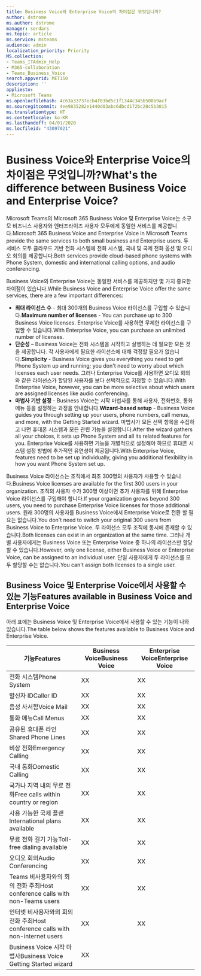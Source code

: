 ```yaml
---
title: Business Voice와 Enterprise Voice의 차이점은 무엇입니까?
author: dstrome
ms.author: dstrome
manager: serdars
ms.topic: article
ms.service: msteams
audience: admin
localization_priority: Priority
MS.collection:
- Teams_ITAdmin_Help
- M365-collaboration
- Teams_Business_Voice
search.appverid: MET150
description: ''
appliesto:
- Microsoft Teams
ms.openlocfilehash: 4c63a33737ecb4f03bd5c1f1344c345b508b9acf
ms.sourcegitcommit: 4ee9835282e1440d03abc6dbcd172bc20c5b3015
ms.translationtype: HT
ms.contentlocale: ko-KR
ms.lasthandoff: 04/01/2020
ms.locfileid: "43097021"
---
```

# <a name="whats-the-difference-between-business-voice-and-enterprise-voice"></a><span data-ttu-id="67997-102">Business Voice와 Enterprise Voice의 차이점은 무엇입니까?</span><span class="sxs-lookup"><span data-stu-id="67997-102">What's the difference between Business Voice and Enterprise Voice?</span></span>

<span data-ttu-id="67997-103">Microsoft Teams의 Microsoft 365 Business Voice 및 Enterprise Voice는 소규모 비즈니스 사용자와 엔터프라이즈 사용자 모두에게 동일한 서비스를 제공합니다.</span><span class="sxs-lookup"><span data-stu-id="67997-103">Microsoft 365 Business Voice and Enterprise Voice in Microsoft Teams provide the same services to both small business and Enterprise users.</span></span> <span data-ttu-id="67997-104">두 서비스 모두 클라우드 기반 전화 시스템에 전화 시스템, 국내 및 국제 전화 옵션 및 오디오 회의를 제공합니다.</span><span class="sxs-lookup"><span data-stu-id="67997-104">Both services provide cloud-based phone systems with Phone System, domestic and international calling options, and audio conferencing.</span></span>

<span data-ttu-id="67997-105">Business Voice와 Enterprise Voice는 동일한 서비스를 제공하지만 몇 가지 중요한 차이점이 있습니다.</span><span class="sxs-lookup"><span data-stu-id="67997-105">While Business Voice and Enterprise Voice offer the same services, there are a few important differences:</span></span>

- <span data-ttu-id="67997-106">**최대 라이선스 수** - 최대 300개의 Business Voice 라이선스를 구입할 수 있습니다.</span><span class="sxs-lookup"><span data-stu-id="67997-106">**Maximum number of licenses** - You can purchase up to 300 Business Voice licenses.</span></span> <span data-ttu-id="67997-107">Enterprise Voice를 사용하면 무제한 라이선스를 구입할 수 있습니다.</span><span class="sxs-lookup"><span data-stu-id="67997-107">With Enterprise Voice, you can purchase an unlimited number of licenses.</span></span>
- <span data-ttu-id="67997-108">**단순성** – Business Voice는 전화 시스템을 시작하고 실행하는 데 필요한 모든 것을 제공합니다. 각 사용자에게 필요한 라이선스에 대해 걱정할 필요가 없습니다.</span><span class="sxs-lookup"><span data-stu-id="67997-108">**Simplicity** - Business Voice gives you everything you need to get Phone System up and running; you don't need to worry about which licenses each user needs.</span></span> <span data-ttu-id="67997-109">그러나 Enterprise Voice를 사용하면 오디오 회의와 같은 라이선스가 할당된 사용자를 보다 선택적으로 지정할 수 있습니다.</span><span class="sxs-lookup"><span data-stu-id="67997-109">With Enterprise Voice, however, you can be more selective about which users are assigned licenses like audio conferencing.</span></span>
- <span data-ttu-id="67997-110">**마법사 기반 설정** - Business Voice는 시작 마법사를 통해 사용자, 전화번호, 통화 메뉴 등을 설정하는 과정을 안내합니다.</span><span class="sxs-lookup"><span data-stu-id="67997-110">**Wizard-based setup** - Business Voice guides you through setting up your users, phone numbers, call menus, and more, with the Getting Started wizard.</span></span> <span data-ttu-id="67997-111">마법사가 모든 선택 항목을 수집하고 나면 휴대폰 시스템과 모든 관련 기능을 설정합니다.</span><span class="sxs-lookup"><span data-stu-id="67997-111">After the wizard gathers all your choices, it sets up Phone System and all its related features for you.</span></span> <span data-ttu-id="67997-112">Enterprise Voice를 사용하면 기능을 개별적으로 설정해야 하므로 휴대폰 시스템 설정 방법에 추가적인 유연성이 제공됩니다.</span><span class="sxs-lookup"><span data-stu-id="67997-112">With Enterprise Voice, features need to be set up individually, giving you additional flexibility in how you want Phone System set up.</span></span>

<span data-ttu-id="67997-113">Business Voice 라이선스는 조직에서 최초 300명의 사용자가 사용할 수 있습니다.</span><span class="sxs-lookup"><span data-stu-id="67997-113">Business Voice licenses are available for the first 300 users in your organization.</span></span> <span data-ttu-id="67997-114">조직의 사용자 수가 300명 이상이면 추가 사용자를 위해 Enterprise Voice 라이선스를 구입해야 합니다.</span><span class="sxs-lookup"><span data-stu-id="67997-114">If your organization grows beyond 300 users, you need to purchase Enterprise Voice licenses for those additional users.</span></span> <span data-ttu-id="67997-115">원래 300명의 사용자를 Business Voice에서 Enterprise Voice로 전환 할 필요는 없습니다.</span><span class="sxs-lookup"><span data-stu-id="67997-115">You don't need to switch your original 300 users from Business Voice to Enterprise Voice.</span></span> <span data-ttu-id="67997-116">두 라이선스 모두 조직에 동시에 존재할 수 있습니다.</span><span class="sxs-lookup"><span data-stu-id="67997-116">Both licenses can exist in an organization at the same time.</span></span> <span data-ttu-id="67997-117">그러나 개별 사용자에게는 Business Voice 또는 Enterprise Voice 중 하나의 라이선스만 할당할 수 있습니다.</span><span class="sxs-lookup"><span data-stu-id="67997-117">However, only one license, either Business Voice or Enterprise Voice, can be assigned to an individual user.</span></span> <span data-ttu-id="67997-118">단일 사용자에게 두 라이선스를 모두 할당할 수는 없습니다.</span><span class="sxs-lookup"><span data-stu-id="67997-118">You can't assign both licenses to a single user.</span></span>

## <a name="features-available-in-business-voice-and-enterprise-voice"></a><span data-ttu-id="67997-119">Business Voice 및 Enterprise Voice에서 사용할 수 있는 기능</span><span class="sxs-lookup"><span data-stu-id="67997-119">Features available in Business Voice and Enterprise Voice</span></span>

<span data-ttu-id="67997-120">아래 표에는 Business Voice 및 Enterprise Voice에서 사용할 수 있는 기능이 나와 있습니다.</span><span class="sxs-lookup"><span data-stu-id="67997-120">The table below shows the features available to Business Voice and Enterprise Voice.</span></span>

|  <span data-ttu-id="67997-121">기능</span><span class="sxs-lookup"><span data-stu-id="67997-121">Features</span></span>                                                            | <span data-ttu-id="67997-122">Business Voice</span><span class="sxs-lookup"><span data-stu-id="67997-122">Business Voice</span></span> | <span data-ttu-id="67997-123">Enterprise Voice</span><span class="sxs-lookup"><span data-stu-id="67997-123">Enterprise Voice</span></span>  |
|----------------------------------------------------------------------|----------------|-------------------|
| <span data-ttu-id="67997-124">전화 시스템</span><span class="sxs-lookup"><span data-stu-id="67997-124">Phone System</span></span>               | <span data-ttu-id="67997-125">X</span><span class="sxs-lookup"><span data-stu-id="67997-125">X</span></span>              | <span data-ttu-id="67997-126">X</span><span class="sxs-lookup"><span data-stu-id="67997-126">X</span></span>                 |
| <span data-ttu-id="67997-127">발신자 ID</span><span class="sxs-lookup"><span data-stu-id="67997-127">Caller ID</span></span>                                                            | <span data-ttu-id="67997-128">X</span><span class="sxs-lookup"><span data-stu-id="67997-128">X</span></span>              | <span data-ttu-id="67997-129">X</span><span class="sxs-lookup"><span data-stu-id="67997-129">X</span></span>                 |
| <span data-ttu-id="67997-130">음성 사서함</span><span class="sxs-lookup"><span data-stu-id="67997-130">Voice Mail</span></span>                                                           | <span data-ttu-id="67997-131">X</span><span class="sxs-lookup"><span data-stu-id="67997-131">X</span></span>              | <span data-ttu-id="67997-132">X</span><span class="sxs-lookup"><span data-stu-id="67997-132">X</span></span>                 |
| <span data-ttu-id="67997-133">통화 메뉴</span><span class="sxs-lookup"><span data-stu-id="67997-133">Call Menus</span></span>                                                           | <span data-ttu-id="67997-134">X</span><span class="sxs-lookup"><span data-stu-id="67997-134">X</span></span>              | <span data-ttu-id="67997-135">X</span><span class="sxs-lookup"><span data-stu-id="67997-135">X</span></span>                 |
| <span data-ttu-id="67997-136">공유된 휴대폰 라인</span><span class="sxs-lookup"><span data-stu-id="67997-136">Shared Phone Lines</span></span>                                                   | <span data-ttu-id="67997-137">X</span><span class="sxs-lookup"><span data-stu-id="67997-137">X</span></span>              | <span data-ttu-id="67997-138">X</span><span class="sxs-lookup"><span data-stu-id="67997-138">X</span></span>                 |
| <span data-ttu-id="67997-139">비상 전화</span><span class="sxs-lookup"><span data-stu-id="67997-139">Emergency Calling</span></span>                                                    | <span data-ttu-id="67997-140">X</span><span class="sxs-lookup"><span data-stu-id="67997-140">X</span></span>              | <span data-ttu-id="67997-141">X</span><span class="sxs-lookup"><span data-stu-id="67997-141">X</span></span>                 |
| <span data-ttu-id="67997-142">국내 통화</span><span class="sxs-lookup"><span data-stu-id="67997-142">Domestic Calling</span></span>                    | <span data-ttu-id="67997-143">X</span><span class="sxs-lookup"><span data-stu-id="67997-143">X</span></span>              | <span data-ttu-id="67997-144">X</span><span class="sxs-lookup"><span data-stu-id="67997-144">X</span></span>                 |
| <span data-ttu-id="67997-145">국가나 지역 내의 무료 전화</span><span class="sxs-lookup"><span data-stu-id="67997-145">Free calls within country or region</span></span>                                  | <span data-ttu-id="67997-146">X</span><span class="sxs-lookup"><span data-stu-id="67997-146">X</span></span>              | <span data-ttu-id="67997-147">X</span><span class="sxs-lookup"><span data-stu-id="67997-147">X</span></span>                 |
| <span data-ttu-id="67997-148">사용 가능한 국제 플랜</span><span class="sxs-lookup"><span data-stu-id="67997-148">International plans available</span></span>                                        | <span data-ttu-id="67997-149">X</span><span class="sxs-lookup"><span data-stu-id="67997-149">X</span></span>              | <span data-ttu-id="67997-150">X</span><span class="sxs-lookup"><span data-stu-id="67997-150">X</span></span>                 |
| <span data-ttu-id="67997-151">무료 전화 걸기 가능</span><span class="sxs-lookup"><span data-stu-id="67997-151">Toll-free dialing available</span></span>                                          | <span data-ttu-id="67997-152">X</span><span class="sxs-lookup"><span data-stu-id="67997-152">X</span></span>              | <span data-ttu-id="67997-153">X</span><span class="sxs-lookup"><span data-stu-id="67997-153">X</span></span>                 |
| <span data-ttu-id="67997-154">오디오 회의</span><span class="sxs-lookup"><span data-stu-id="67997-154">Audio Conferencing</span></span>           | <span data-ttu-id="67997-155">X</span><span class="sxs-lookup"><span data-stu-id="67997-155">X</span></span>              | <span data-ttu-id="67997-156">X</span><span class="sxs-lookup"><span data-stu-id="67997-156">X</span></span>                 |
| <span data-ttu-id="67997-157">Teams 비사용자와의 회의 전화 주최</span><span class="sxs-lookup"><span data-stu-id="67997-157">Host conference calls with non-Teams users</span></span>                           | <span data-ttu-id="67997-158">X</span><span class="sxs-lookup"><span data-stu-id="67997-158">X</span></span>              | <span data-ttu-id="67997-159">X</span><span class="sxs-lookup"><span data-stu-id="67997-159">X</span></span>                 |
| <span data-ttu-id="67997-160">인터넷 비사용자와의 회의 전화 주최</span><span class="sxs-lookup"><span data-stu-id="67997-160">Host conference calls with non-internet users</span></span>                        | <span data-ttu-id="67997-161">X</span><span class="sxs-lookup"><span data-stu-id="67997-161">X</span></span>              | <span data-ttu-id="67997-162">X</span><span class="sxs-lookup"><span data-stu-id="67997-162">X</span></span>                 |
| <span data-ttu-id="67997-163">Business Voice 시작 마법사</span><span class="sxs-lookup"><span data-stu-id="67997-163">Business Voice Getting Started wizard</span></span>  | <span data-ttu-id="67997-164">X</span><span class="sxs-lookup"><span data-stu-id="67997-164">X</span></span>              |                   |
